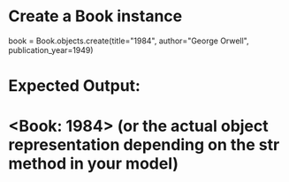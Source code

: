 # Create a Book instance
book = Book.objects.create(title="1984", author="George Orwell", publication_year=1949)

# Expected Output:
# <Book: 1984> (or the actual object representation depending on the __str__ method in your model)